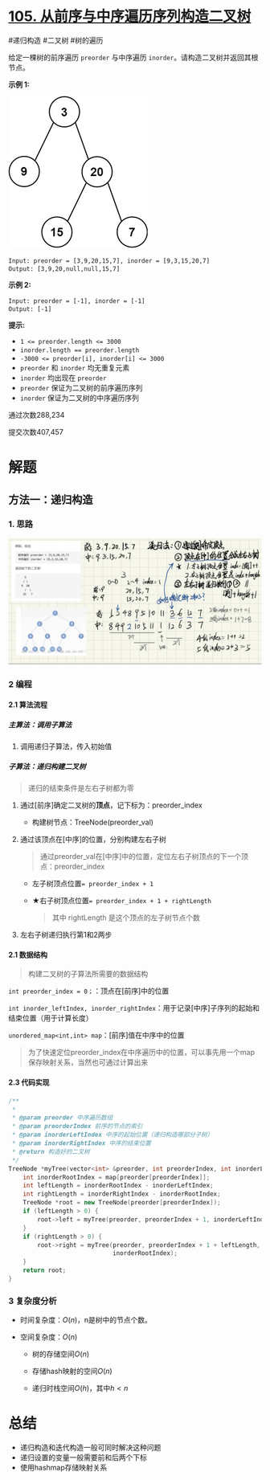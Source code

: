 # [105. 从前序与中序遍历序列构造二叉树](https://leetcode-cn.com/problems/construct-binary-tree-from-preorder-and-inorder-traversal/)

#递归构造 #二叉树 #树的遍历

给定一棵树的前序遍历 `preorder` 与中序遍历 `inorder`。请构造二叉树并返回其根节点。

 

**示例 1:**

![img](readme.assets/tree.jpg)

```
Input: preorder = [3,9,20,15,7], inorder = [9,3,15,20,7]
Output: [3,9,20,null,null,15,7]
```

**示例 2:**

```
Input: preorder = [-1], inorder = [-1]
Output: [-1]
```

 

**提示:**

- `1 <= preorder.length <= 3000`
- `inorder.length == preorder.length`
- `-3000 <= preorder[i], inorder[i] <= 3000`
- `preorder` 和 `inorder` 均无重复元素
- `inorder` 均出现在 `preorder`
- `preorder` 保证为二叉树的前序遍历序列
- `inorder` 保证为二叉树的中序遍历序列

通过次数288,234

提交次数407,457



# 解题

## 方法一：递归构造

### 1. 思路

![image-20220207084252916](readme.assets/image-20220207084252916.png)

### 2 编程

#### 2.1 算法流程

##### 主算法：调用子算法

1. 调用递归子算法，传入初始值

##### 子算法：递归构建二叉树

> 递归的结束条件是左右子树都为零

1. 通过[前序]确定二叉树的**顶点**，记下标为：preorder_index

   - 构建树节点：TreeNode(preorder_val)

2. 通过该顶点在[中序]的位置，分别构建左右子树

   > 通过preorder_val在[中序]中的位置，定位左右子树顶点的下一个顶点：preorder_index

   - 左子树顶点位置`= preorder_index + 1`

   - ★右子树顶点位置`= preorder_index + 1 + rightLength  `

     > 其中 rightLength 是这个顶点的左子树节点个数 

3. 左右子树递归执行第1和2两步

#### 2.1 数据结构

> 构建二叉树的子算法所需要的数据结构

`int preorder_index = 0；`：顶点在[前序]中的位置

` int inorder_leftIndex, inorder_rightIndex `：用于记录[中序]子序列的起始和结束位置（用于计算长度）

`unordered_map<int,int> map`：[前序]值在中序中的位置

>  为了快速定位preorder_index在中序遍历中的位置，可以事先用一个map保存映射关系，当然也可通过计算出来

#### 2.3 代码实现

```c++
/**
 *
 * @param preorder 中序遍历数组
 * @param preorderIndex 前序的节点的索引
 * @param inorderLeftIndex 中序的起始位置（递归构造哪部分子树）
 * @param inorderRightIndex 中序的结束位置
 * @return 构造好的二叉树
 */
TreeNode *myTree(vector<int> &preorder, int preorderIndex, int inorderLeftIndex, int inorderRightIndex) {
    int inorderRootIndex = map[preorder[preorderIndex]];
    int leftLength = inorderRootIndex - inorderLeftIndex;
    int rightLength = inorderRightIndex - inorderRootIndex;
    TreeNode *root = new TreeNode(preorder[preorderIndex]);
    if (leftLength > 0) {
        root->left = myTree(preorder, preorderIndex + 1, inorderLeftIndex, inorderRootIndex - 1);
    }
    if (rightLength > 0) {
        root->right = myTree(preorder, preorderIndex + 1 + leftLength, inorderRootIndex + 1,
                             inorderRootIndex);
    }
    return root;
}
```

### 3 复杂度分析

- 时间复杂度：$O(n)$，n是树中的节点个数。

- 空间复杂度：$O(n)$

  - 树的存储空间$O(n)$

  - 存储hash映射的空间$O(n)$
  - 递归时栈空间$O(h)$，其中$h<n$



# 总结

- 递归构造和迭代构造一般可同时解决这种问题
- 递归设置的变量一般需要前和后两个下标
- 使用hashmap存储映射关系



